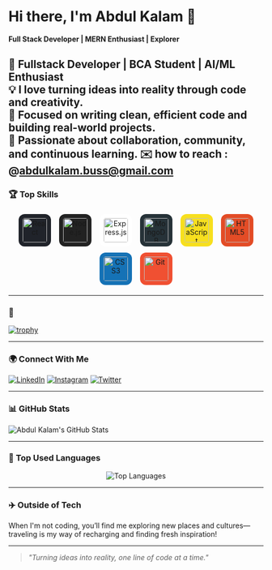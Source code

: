 # Hi there, I'm Abdul Kalam 👋

**Full Stack Developer | MERN Enthusiast | Explorer**


🚀 Fullstack Developer | BCA Student | AI/ML Enthusiast  
💡 I love turning ideas into reality through code and creativity.  
🧠 Focused on writing clean, efficient code and building real-world projects.   
🤝 Passionate about collaboration, community, and continuous learning.
✉️ how to reach : @abdulkalam.buss@gmail.com
---

### 🏆 Top Skills

<p align="center">
  <img src="https://cdn.jsdelivr.net/gh/devicons/devicon/icons/react/react-original.svg" alt="React" width="48" height="48" style="background:#20232a; padding:8px; border-radius:12px; margin:6px;"/>
  <img src="https://cdn.jsdelivr.net/gh/devicons/devicon/icons/nodejs/nodejs-original.svg" alt="Node.js" width="48" height="48" style="background:#222; padding:8px; border-radius:12px; margin:6px;"/>
  <img src="https://cdn.jsdelivr.net/gh/devicons/devicon/icons/express/express-original.svg" alt="Express.js" width="48" height="48" style="background:#fff; padding:8px; border-radius:12px; margin:6px;"/>
  <img src="https://cdn.jsdelivr.net/gh/devicons/devicon/icons/mongodb/mongodb-original.svg" alt="MongoDB" width="48" height="48" style="background:#263238; padding:8px; border-radius:12px; margin:6px;"/>
  <img src="https://cdn.jsdelivr.net/gh/devicons/devicon/icons/javascript/javascript-original.svg" alt="JavaScript" width="48" height="48" style="background:#f7df1e; padding:8px; border-radius:12px; margin:6px;"/>
  <img src="https://cdn.jsdelivr.net/gh/devicons/devicon/icons/html5/html5-plain.svg" alt="HTML5" width="48" height="48" style="background:#e34c26; padding:8px; border-radius:12px; margin:6px;"/>
  <img src="https://cdn.jsdelivr.net/gh/devicons/devicon/icons/css3/css3-plain.svg" alt="CSS3" width="48" height="48" style="background:#1572b6; padding:8px; border-radius:12px; margin:6px;"/>
  <img src="https://cdn.jsdelivr.net/gh/devicons/devicon/icons/git/git-original.svg" alt="Git" width="48" height="48" style="background:#f05032; padding:8px; border-radius:12px; margin:6px;"/>
</p>

-----

### 🌟
[![trophy](https://github-profile-trophy.vercel.app/?username=abdulkalam-011)](https://github.com/ryo-ma/github-profile-trophy)

---

### 🌍 Connect With Me

[![LinkedIn](https://img.shields.io/badge/-LinkedIn-0A66C2?style=flat&logo=linkedin&logoColor=white)](https://linkedin.com/in/abdulkalam-011)
[![Instagram](https://img.shields.io/badge/-Instagram-E4405F?style=flat&logo=instagram&logoColor=white)](https://instagram.com/abdulkalam-011)
[![Twitter](https://img.shields.io/badge/-Twitter-1DA1F2?style=flat&logo=twitter&logoColor=white)](https://twitter.com/abdulkalam-011)

--- 

### 📊 GitHub Stats

<div align="start">
  <img src="https://github-readme-stats.vercel.app/api?username=abdulkalam-011&show_icons=true&theme=radical" alt="Abdul Kalam's GitHub Stats" />
</div>

---

### 🏅 Top Used Languages

<div align="center">
  <img src="https://github-readme-stats.vercel.app/api/top-langs/?username=abdulkalam-011&layout=compact&theme=radical" alt="Top Languages" />
</div>

-----

### ✈️ Outside of Tech

When I'm not coding, you’ll find me exploring new places and cultures—traveling is my way of recharging and finding fresh inspiration!

---

> _"Turning ideas into reality, one line of code at a time."_
